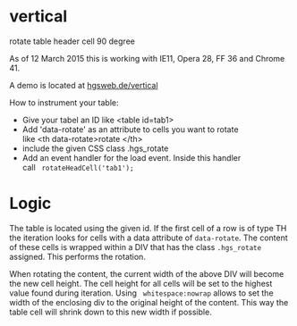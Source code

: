 vertical
========

rotate table header cell 90 degree 

As of 12 March 2015 this is working with IE11, Opera 28, FF 36 and Chrome 41.

A demo is located at <a href="http://hgsweb.de/vertical/index.html">hgsweb.de/vertical</a>

How to instrument your table:
<ul>
    <li>Give your tabel an ID like &lt;table id=tab1>
    <li>Add 'data-rotate' as an attribute to cells you want to rotate<br>
        like &lt;th data-rotate>rotate &lt;/th>
    <li>include the given CSS class .hgs_rotate
    <li> Add an event handler for the load event. Inside this handler<br>
        call  <code> rotateHeadCell('tab1');  </code>
</ul>

Logic
=====

The table is located using the given id.
If the first cell of a row is of type TH the 
iteration looks for cells with a data attribute of <code>data-rotate</code>.
The content of these cells is wrapped within a DIV that has the
class <code>.hgs_rotate</code> assigned. This performs the rotation.
<p>
    When rotating the content, the current  width of the above DIV will become the new cell height.
    The cell height for all cells will be set to the highest value found during iteration.
    Using <code> whitespace:nowrap</code> allows to set the width of the enclosing div to the
    original height of the content. This way the table cell will shrink down to this new width
    if possible.
